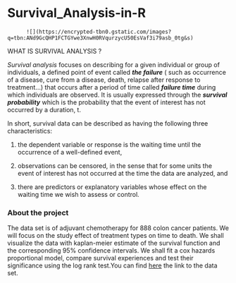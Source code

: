 # Survival_Analysis-in-R



          ![](https://encrypted-tbn0.gstatic.com/images?q=tbn:ANd9GcQHP1FCTGYwe3XnwH0RVqurzycU50EsVaf3i79asb_0tg&s)

WHAT IS SURVIVAL ANALYSIS ?

*Survival analysis* focuses on describing for a given individual or group of individuals, a defined point of event called ***the failure*** ( such as occurrence of a disease, cure from a disease, death, relapse after response to treatment...) that occurs after a period of time called ***failure time*** during which individuals are observed. It is usually expressed through the ***survival probability*** which is the probability that the event of interest has not occurred by a duration, t.

In short, survival data can be described as having the following three characteristics:

1.  the dependent variable or response is the waiting time until the occurrence of a well-defined event,

2.  observations can be censored, in the sense that for some units the event of interest has not occurred at the time the data are analyzed, and

3.  there are predictors or explanatory variables whose effect on the waiting time we wish to assess or control.

### **About the project**

The data set is of adjuvant chemotherapy for 888 colon cancer patients. We will focus on the study effect of treatment types on time to death. We shall visualize the data with kaplan-meier estimate of the survival function and the corresponding 95% confidence intervals. We shall fit a cox hazards proportional model, compare survival experiences and test their significance using the log rank test.You can find [here](https://www.kaggle.com/datasets/lakshmi25npathi/colon-cancer) the link to the data set.

